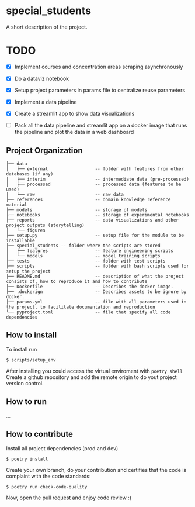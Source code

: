 special_students
==============================

A short description of the project.

# TODO
- [x] Implement courses and concentration areas scraping asynchronously
- [x] Do a dataviz notebook
- [x] Setup project parameters in params file to centralize reuse parameters
- [x] Implement a data pipeline
- [x] Create a streamlit app to show data visualizations
- [ ] Pack all the data pipeline and streamlit app on a docker image that runs the pipeline and plot the data in a web dashboard


Project Organization
------------
```
├── data
│   ├── external                  -- folder with features from other databases (if any)
│   ├── interim                   -- intermediate data (pre-processed)
│   ├── processed                 -- processed data (features to be used)
│   └── raw                       -- raw data
├── references                    -- domain knowledge reference material
├── models                        -- storage of models
├── notebooks                     -- storage of experimental notebooks
├── reports                       -- data visualizations and other project outputs (storytelling)
│   └── figures
├── setup.py                      -- setup file for the module to be installable
├── special_students -- folder where the scripts are stored
│   ├── features                  -- feature engineering scripts
│   └── models                    -- model training scripts
├── tests                         -- folder with test scripts
├── scripts                       -- folder with bash scripts used for setup the project
├── README.md                     -- description of what the project consists of, how to reproduce it and how to contribute
├── Dockerfile                    -- Describes the docker image.
├── .dockerign                    -- Describes assets to be ignore by docker.
├── params.yml                    -- file with all parameters used in the project, to facilitate documentation and reproduction
└── pyproject.toml                -- file that specify all code dependencies
```

## How to install
To install run
```
$ scripts/setup_env
```
After installing you could access the virtual enviroment with `poetry shell` \
Create a github repository and add the remote origin to do yout project version control.

## How to run
...

## How to contribute
Install all project dependencies (prod and dev)
```
$ poetry install
```

Create your own branch, do your contribution and certifies that the code is complaint with the code standards:
```
$ poetry run check-code-quality
```
Now, open the pull request and enjoy code review :)